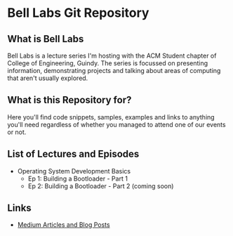 # Bell Labs Git Repository
## What is Bell Labs
Bell Labs is a lecture series I'm hosting with the ACM Student chapter of College of Engineering, Guindy. The series is focussed on presenting information, demonstrating projects and talking about areas of computing that aren't usually explored.

## What is this Repository for?
Here you'll find code snippets, samples, examples and links to anything you'll need regardless of whether you managed to attend one of our events or not.

## List of Lectures and Episodes
- Operating System Development Basics
  - Ep 1: Building a Bootloader - Part 1
  - Ep 2: Building a Bootloader - Part 2 (coming soon)

## Links
- [Medium Articles and Blog Posts](https://medium.com/@prithivimaruthachalam)
